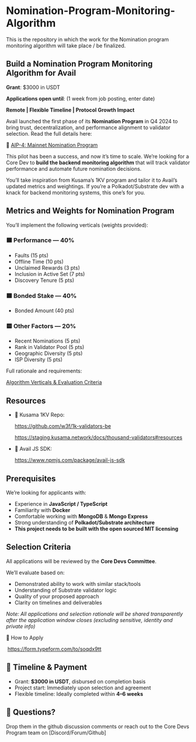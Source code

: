 # Nomination-Program-Monitoring-Algorithm
This is the repository in which the work for the Nomination program monitoring algorithm will take place / be finalized. 

## Build a Nomination Program Monitoring Algorithm for Avail

**Grant**: $3000 in USDT

**Applications open until**: (1 week from job posting, enter date) 

**Remote | Flexible Timeline | Protocol Growth Impact**

Avail launched the first phase of its **Nomination Program** in Q4 2024 to bring trust, decentralization, and performance alignment to validator selection. Read the full details here:

🔗 [AIP-4: Mainnet Nomination Program](https://forum.availproject.org/t/aip-4-mainnet-nomination-program/1571)

This pilot has been a success, and now it’s time to scale. We’re looking for a Core Dev to **build the backend monitoring algorithm** that will track validator performance and automate future nomination decisions.

You’ll take inspiration from Kusama’s 1KV program and tailor it to Avail’s updated metrics and weightings. If you’re a Polkadot/Substrate dev with a knack for backend monitoring systems, this one’s for you.

## Metrics and Weights for Nomination Program

You’ll implement the following verticals (weights provided):

### 🟦 **Performance — 40%**

- Faults (15 pts)
- Offline Time (10 pts)
- Unclaimed Rewards (3 pts)
- Inclusion in Active Set (7 pts)
- Discovery Tenure (5 pts)

### 🟩 **Bonded Stake — 40%**

- Bonded Amount (40 pts)

### 🟨 **Other Factors — 20%**

- Recent Nominations (5 pts)
- Rank in Validator Pool (5 pts)
- Geographic Diversity (5 pts)
- ISP Diversity (5 pts)

Full rationale and requirements:

[Algorithm Verticals & Evaluation Criteria](https://docs.google.com/document/d/1gl5FUpi55nbfQ95tglorbHS5DsZ0gc1nkzlNCrdbCsA/edit?tab=t.0)

## Resources

- 🧠 Kusama 1KV Repo:
    
    https://github.com/w3f/1k-validators-be
    
    https://staging.kusama.network/docs/thousand-validators#resources
    
- 🧰 Avail JS SDK:
    
    https://www.npmjs.com/package/avail-js-sdk
  

## Prerequisites

We’re looking for applicants with:

- Experience in **JavaScript / TypeScript**
- Familiarity with **Docker**
- Comfortable working with **MongoDB** & **Mongo Express**
- Strong understanding of **Polkadot/Substrate architecture**
- **This project needs to be built with the open sourced MIT licensing**

## Selection Criteria

All applications will be reviewed by the **Core Devs Committee**.

We’ll evaluate based on:

- Demonstrated ability to work with similar stack/tools
- Understanding of Substrate validator logic
- Quality of your proposed approach
- Clarity on timelines and deliverables

*Note: All applications and selection rationale will be shared transparently after the application window closes (excluding sensitive, identity and private info)*

📩 How to Apply

 https://form.typeform.com/to/soqdx9tt

## 🏁 Timeline & Payment

- Grant: **$3000 in USDT**, disbursed on completion basis
- Project start: Immediately upon selection and agreement
- Flexible timeline: Ideally completed within **4–6 weeks**

## 💬 Questions?

Drop them in the github discussion comments or reach out to the Core Devs Program team on [Discord/Forum/Github]
